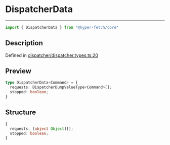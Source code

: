 

# DispatcherData

<div class="api-docs__separator" data-reactroot="">

---

</div><div class="api-docs__import" data-reactroot="">

```ts
import { DispatcherData } from "@hyper-fetch/core"
```

</div><div class="api-docs__section">

## Description

</div><div class="api-docs__description"><span class="api-docs__do-not-parse">



</span></div><p class="api-docs__definition">

Defined in [dispatcher/dispatcher.types.ts:20](https://github.com/BetterTyped/hyper-fetch/blob/6c3eaa91/packages/core/src/dispatcher/dispatcher.types.ts#L20)

</p><div class="api-docs__section">

## Preview

</div><div class="api-docs__preview type">

```ts
type DispatcherData<Command> = {
  requests: DispatcherDumpValueType<Command>[]; 
  stopped: boolean; 
}
```

</div><div class="api-docs__section">

## Structure

</div><div class="api-docs__returns">

```ts
{
  requests: [object Object][];
  stopped: boolean;
}
```

</div>
